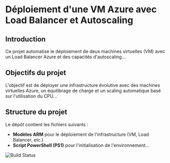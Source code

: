 # Déploiement d'une VM Azure avec Load Balancer et Autoscaling

## Introduction

Ce projet automatise le déploiement de deux machines virtuelles (VM) avec un Load Balancer Azure et des capacités d'autoscaling...

## Objectifs du projet

L'objectif est de déployer une infrastructure évolutive avec des machines virtuelles Azure, un équilibrage de charge et un scaling automatique basé sur l'utilisation du CPU...

## Structure du projet

Le dépôt contient les fichiers suivants :
- **Modèles ARM** pour le déploiement de l'infrastructure (VM, Load Balancer, etc.)
- **Script PowerShell (PS1)** pour l'initialisation de l'environnement...


![Build Status](https://img.shields.io/badge/build-passing-brightgreen)
